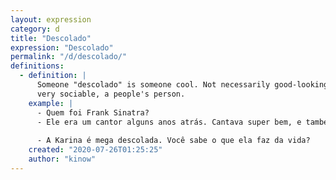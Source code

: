 ```yaml
---
layout: expression
category: d
title: "Descolado"
expression: "Descolado"
permalink: "/d/descolado/"
definitions:
  - definition: |
      Someone "descolado" is someone cool. Not necessarily good-looking, but a person that is
      very sociable, a people's person.
    example: |
      - Quem foi Frank Sinatra?
      - Ele era um cantor alguns anos atrás. Cantava super bem, e também era super **descolado**.
      
      - A Karina é mega descolada. Você sabe o que ela faz da vida?
    created: "2020-07-26T01:25:25"
    author: "kinow"
---
```

